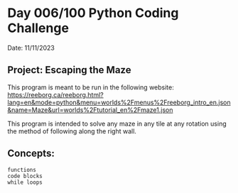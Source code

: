 # Day 006/100 Python Coding Challenge

Date: 11/11/2023

## Project: Escaping the Maze

This program is meant to be run in the following website: https://reeborg.ca/reeborg.html?lang=en&mode=python&menu=worlds%2Fmenus%2Freeborg_intro_en.json&name=Maze&url=worlds%2Ftutorial_en%2Fmaze1.json

This program is intended to solve any maze in any tile 
at any rotation using the method of following along the 
right wall. 

## Concepts:
    
    functions
    code blocks
    while loops